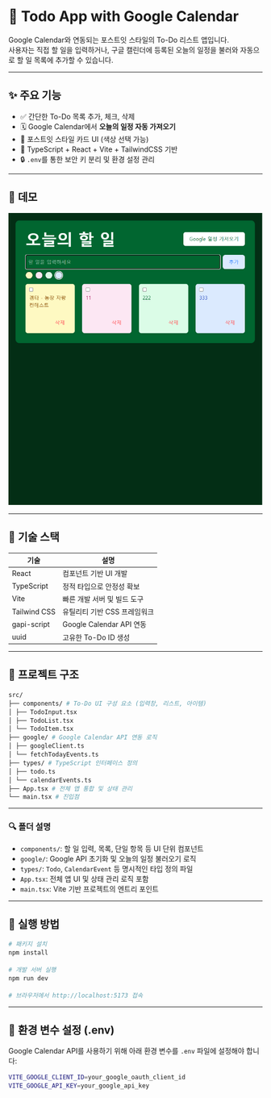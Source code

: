 # 📅 Todo App with Google Calendar

Google Calendar와 연동되는 포스트잇 스타일의 To-Do 리스트 앱입니다.  
사용자는 직접 할 일을 입력하거나, 구글 캘린더에 등록된 오늘의 일정을 불러와 자동으로 할 일 목록에 추가할 수 있습니다.

---

## ✨ 주요 기능

- ✅ 간단한 To-Do 목록 추가, 체크, 삭제
- 🗓️ Google Calendar에서 **오늘의 일정 자동 가져오기**
- 🎨 포스트잇 스타일 카드 UI (색상 선택 가능)
- 🧩 TypeScript + React + Vite + TailwindCSS 기반
- 🔒 `.env`를 통한 보안 키 분리 및 환경 설정 관리

---

## 📸 데모

![Todo 앱 데모](./public/image.png)

---

## 🔧 기술 스택

| 기술         | 설명                         |
| ------------ | ---------------------------- |
| React        | 컴포넌트 기반 UI 개발        |
| TypeScript   | 정적 타입으로 안정성 확보    |
| Vite         | 빠른 개발 서버 및 빌드 도구  |
| Tailwind CSS | 유틸리티 기반 CSS 프레임워크 |
| gapi-script  | Google Calendar API 연동     |
| uuid         | 고유한 To-Do ID 생성         |

---

## 📁 프로젝트 구조

```bash
src/
├── components/ # To-Do UI 구성 요소 (입력창, 리스트, 아이템)
│ ├── TodoInput.tsx
│ ├── TodoList.tsx
│ └── TodoItem.tsx
├── google/ # Google Calendar API 연동 로직
│ ├── googleClient.ts
│ └── fetchTodayEvents.ts
├── types/ # TypeScript 인터페이스 정의
│ ├── todo.ts
│ └── calendarEvents.ts
├── App.tsx # 전체 앱 통합 및 상태 관리
└── main.tsx # 진입점
```

---

### 🔍 폴더 설명

- `components/`: 할 일 입력, 목록, 단일 항목 등 UI 단위 컴포넌트
- `google/`: Google API 초기화 및 오늘의 일정 불러오기 로직
- `types/`: `Todo`, `CalendarEvent` 등 명시적인 타입 정의 파일
- `App.tsx`: 전체 앱 UI 및 상태 관리 로직 포함
- `main.tsx`: Vite 기반 프로젝트의 엔트리 포인트

---

## 🚀 실행 방법

```bash
# 패키지 설치
npm install

# 개발 서버 실행
npm run dev

# 브라우저에서 http://localhost:5173 접속

```

---

## 🔑 환경 변수 설정 (.env)

Google Calendar API를 사용하기 위해 아래 환경 변수를 `.env` 파일에 설정해야 합니다:

```bash
VITE_GOOGLE_CLIENT_ID=your_google_oauth_client_id
VITE_GOOGLE_API_KEY=your_google_api_key
```

